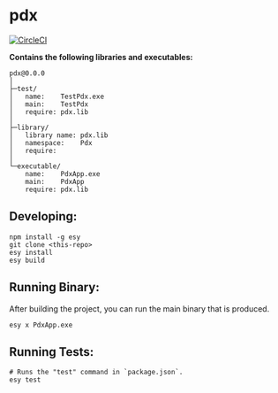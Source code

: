 # pdx


[![CircleCI](https://circleci.com/gh/yourgithubhandle/pdx/tree/master.svg?style=svg)](https://circleci.com/gh/yourgithubhandle/pdx/tree/master)


**Contains the following libraries and executables:**

```
pdx@0.0.0
│
├─test/
│   name:    TestPdx.exe
│   main:    TestPdx
│   require: pdx.lib
│
├─library/
│   library name: pdx.lib
│   namespace:    Pdx
│   require:
│
└─executable/
    name:    PdxApp.exe
    main:    PdxApp
    require: pdx.lib
```

## Developing:

```
npm install -g esy
git clone <this-repo>
esy install
esy build
```

## Running Binary:

After building the project, you can run the main binary that is produced.

```
esy x PdxApp.exe 
```

## Running Tests:

```
# Runs the "test" command in `package.json`.
esy test
```

